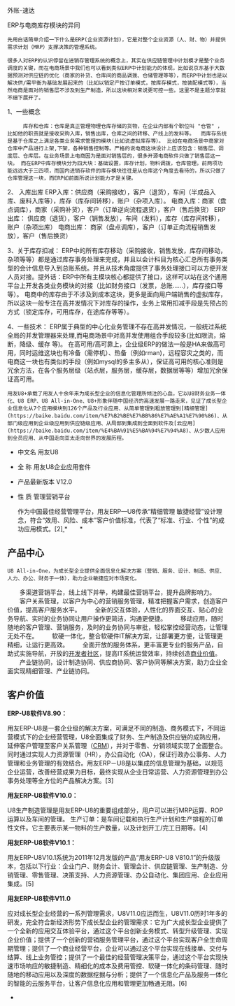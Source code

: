  

外账-速达






ERP与电商库存模块的异同

	先用白话简单介绍一下什么是ERP(企业资源计划)，它是对整个企业资源（人、财、物）并提供需求计划（MRP）支撑决策的管理系统。

	很多人对ERP的认识停留在进销存管理系统的概念上，其实在供应链管理中计划模才是整个业务调度的关键，而在电商场景中我们也可以看到类似ERP中计划能力的体现，比如说京东基于大数据预测对供应链的优化（商家的补货、仓库间的商品调拨、仓储管理等等），而ERP中计划也是以解决供/需平衡为基础发展起来的（比如以销定产按订单模式，按库存模式，按装配模式等），当然电商是面对的销售层不涉及到生产制造，所以这块相对来说更可控一些。这里不是主题分享就不细下展开了。

1、一些概念

         库存和仓库：仓库是真正管理物理仓库存储的货物，在企业内部有个职位叫 "仓管" ，比如他的职责就是接收采购入库，销售出库，仓库之间的转移、产线上的发料等。  而库存系统是基于仓库之上满足各类业务需求管理的模块(比如说虚拟库存等）。 比如在电商场景中商家对仓库中产品进行上架,下架，各种销售控制等。严格的说电商这块设计上应该包含：销售层、调度层、仓库层。在业务场景上电商因为是面对销售层的，很多开源电商软件只做了销售层这一块。 而在ERP中库存模块分为四大块：基础设置，库存计划，物料调拨，仓库管理。前两项功能远远大于三四项，而国内进销存软件的库存模块往往是从仓库这个角度去看待的，所以只做了仓库管理这一块，而ERP如前面所说计划能力才是关键。

2、 入库出库
          ERP入库：供应商（采购接收），客户（退货），车间（半成品入库、废料入库等），库存（库存间转移），账户（杂项入库）。
         电商入库：商家（盘点调库），商家（采购补货），客户（订单逆向流程退货），客户（售后换货）
          ERP 出库： 供应商（退货），客户（销售发放），车间（发料），库存（库存间转移），账户（杂项出库）
          电商出库： 商家（盘点调库），客户（订单正向流程销售发放），客户（售后换货）

3、关于库存扣减：
        ERP中的所有库存移动（采购接收，销售发放，库存间移动，杂项等等）都是通过库存事务处理来完成，并且以会计科目为核心汇总所有事务类型的会计信息导入到总账系统。并且从技术角度提供了事务处理接口可以方便开发人员对接。提外话：ERP中所有主模块核心都提供了接口，这样可以站在这个通用平台上开发各类业务模块的对接（比如财务接口（发票，总账……），库存接口等等）。
      电商中的库存由于不涉及到成本这块，更多是面向用户端销售的虚拟库存，所以这块一般专注在高并发情况下对库存的操作，业务上常用扣减手段是先预占的方式（锁定库存，可用库存，在途库存等等）。

4、一些技术：
         ERP属于典型的中心化业务管理不存在高并发情况，一般统过系统全局的并发管理器来处理,而电商场景中对高并发使用组合手段较多(比如限流，熔断，降级、缓存 等)。
     在高可用/高可靠上，企业级ERP的做法一般是HA来做高可用，同时运维这块也有冷备（需停机）、热备（例如rman)，远程容灾之类的，而电商这一块也有类似的手段（例如mysql的多主多从），保证高可用的核心准则是冗余方法，在各个服务层级（站点层，服务层，缓存层，数据层等等）增加冗余保证高可用。









	用友U8+承载了用友人十余年来为成长型企业的信息化管理所倾注的心血，它以U8财务业务一体化、U8 ERP、U8 All-in-One、U8+形象伴随中国经济的高速发展一路走来，见证了成长型企业信息化从7个应用模块到126个产品及行业应用、从简单管理到粗放管理到[精细管理](https://baike.baidu.com/item/%E7%B2%BE%E7%BB%86%E7%AE%A1%E7%90%86)、从部门级应用到企业级应用到供应链级应用、从局部到集成到全面到软件及[云应用](https://baike.baidu.com/item/%E4%BA%91%E5%BA%94%E7%94%A8)、从少数人应用到全员应用、从中国走向亚太走向世界的发展历程。

- 中文名 用友U8
- 全    称 用友U8企业应用套件

- 产品最新版本 V12.0

- 性    质 管理营销平台

  	 作为中国最佳经营管理平台，用友ERP—U8传承“精细管理 敏捷经营”设计理念，符合“效用、风险、成本”客户价值标准，代表了“标准、行业、个性”的成功应用模式。[2][ ]() *　　*

## 产品中心

	U8 All-in-One，为成长型企业提供全面信息化解决方案（营销、服务、设计、制造、供应、人力、办公、财务于一体），助力企业敏捷应对市场变化。
　　多渠道营销平台，线上线下并举，构建最佳营销平台，提升品牌影响力。
　　客户关系管理，以客户为中心的营销服务管理，精准把握客户需求，创造客户价值，提高客户服务水平。
　　全新的交互体验，人性化的界面交互、贴心的业务导航、实时的业务协同让用户操作更简洁，沟通更便捷。
　　移动应用，随时随地的客户管理、营销服务，及时的业务协同与审批，轻松掌控经营动态，让管理无处不在。
　　软硬一体化，整合软硬件IT解决方案，让部署更方便，让管理更精细，让运行更高效。
　　全面开放的服务体系，更丰富更专业的服务产品，自助式实施导航，开放的[开发者社区](https://baike.baidu.com/item/%E5%BC%80%E5%8F%91%E8%80%85%E7%A4%BE%E5%8C%BA)，提高IT系统运营效率，持续创造[商业价值](https://baike.baidu.com/item/%E5%95%86%E4%B8%9A%E4%BB%B7%E5%80%BC)。
　　产业链协同，设计制造协同、供应商协同、客户协同等解决方案，助力企业全面实现精细管理、产业链协同。

## 客户价值

**ERP-U8软件V8.90：**

用友ERP-U8是一套企业级的解决方案，可满足不同的制造、商务模式下，不同运营模式下的企业经营管理，U8全面集成了财务、生产制造及供应链的成熟应用，延伸客户管理至客户关系管理（[CRM](https://baike.baidu.com/item/CRM)），并对于零售、分销领域实现了全面整合。同时通过实现人力资源管理（HR），办公自动化（OA），保证行政办公事务、人力管理和业务管理的有效结合。用友ERP－U8是以集成的信息管理为基础，以规范企业运营，改善经营成果为目标，最终实现从企业日常运营、人力资源管理到办公事务处理等全方位的产品解决方案。[3][ ]()

**用友ERP-U8软件V10.0：**

U8生产制造管理是用友ERP-U8的重要组成部分，用户可以进行MRP运算、ROP运算以及车间的管理。 生产订单：是车间记载和执行生产计划和生产排程的订单性文件。它主要表示某一物料的生产数量，以及计划开工/完工日期等。[4][ ]()

**用友ERP-U8软件V10.1：**

用友ERP-U8V10.1系统为2011年12月发版的产品“用友ERP-U8 V810.1”的升级版本，包括以下行业：企业门户、财务会计、管理会计、供应链管理、生产制造、分销管理、零售管理、决策支持、人力资源管理、办公自动化、集团应用、企业应用集成。[5][ ]()

**用友ERP-U8软件V11.0**

应对成长型企业经营的一系列管理需求，U8V11.0应运而生，U8V11.0历时1年多的研发，完全符合新经济形势下成长型企业的管理需求：它为广大成长型企业提供了一个全新的应用交互体验平台，通过这个平台创新业务模式、转型升级管理、实现企业价值；提供了一个创新的营销服务管理平台，通过这个平台实现客户全生命周期管理；提供了一个商业经营平台，企业可以通过这个平台实现在线接单、交付与结算、线上业务管控；提供了一个最佳的经营管理决策平台，通过这个平台实现快速市场响应的敏捷制造、精细化的成本及费用管控、软硬一体化的条码管理、随时随地的移动应用以及深度的数据挖掘与分析；提供了一个信息化产品及服务一体化的智能的云服务平台，让客户信息化应用和管理更加畅通无阻。[6][ ]()

- 